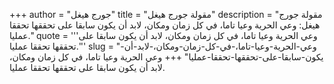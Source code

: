 +++
author = "جورج هيغل"
title = "مقولة جورج هيغل"
description = "مقولة جورج هيغل: وعي الحرية وعيا تاما، في كل زمان ومكان، لابد أن يكون سابقا على تحققها تحققا عمليا."
quote = '''وعي الحرية وعيا تاما، في كل زمان ومكان، لابد أن يكون سابقا على تحققها تحققا عمليا.'''
slug = "وعي-الحرية-وعيا-تاما،-في-كل-زمان-ومكان،-لابد-أن-يكون-سابقا-على-تحققها-تحققا-عمليا"
+++
وعي الحرية وعيا تاما، في كل زمان ومكان، لابد أن يكون سابقا على تحققها تحققا عمليا.
